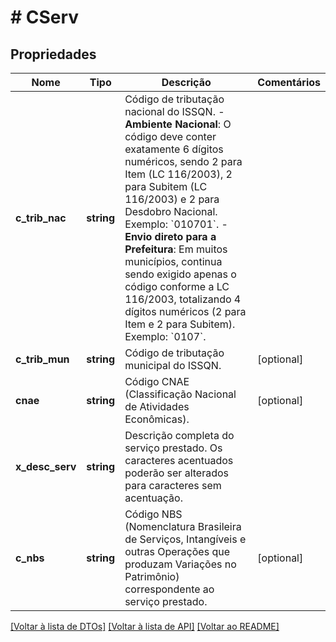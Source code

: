 # # CServ

## Propriedades

Nome | Tipo | Descrição | Comentários
------------ | ------------- | ------------- | -------------
**c_trib_nac** | **string** | Código de tributação nacional do ISSQN.  - **Ambiente Nacional**: O código deve conter exatamente 6 dígitos numéricos, sendo 2 para Item (LC 116/2003), 2 para Subitem (LC 116/2003) e 2 para Desdobro Nacional. Exemplo: &#x60;010701&#x60;.  - **Envio direto para a Prefeitura**: Em muitos municípios, continua sendo exigido apenas o código conforme a LC 116/2003, totalizando 4 dígitos numéricos (2 para Item e 2 para Subitem). Exemplo: &#x60;0107&#x60;. |
**c_trib_mun** | **string** | Código de tributação municipal do ISSQN. | [optional]
**cnae** | **string** | Código CNAE (Classificação Nacional de Atividades Econômicas). | [optional]
**x_desc_serv** | **string** | Descrição completa do serviço prestado.    Os caracteres acentuados poderão ser alterados para caracteres sem acentuação. |
**c_nbs** | **string** | Código NBS (Nomenclatura Brasileira de Serviços, Intangíveis e outras Operações que produzam Variações no Patrimônio) correspondente ao serviço prestado. | [optional]

[[Voltar à lista de DTOs]](../../README.md#models) [[Voltar à lista de API]](../../README.md#endpoints) [[Voltar ao README]](../../README.md)

